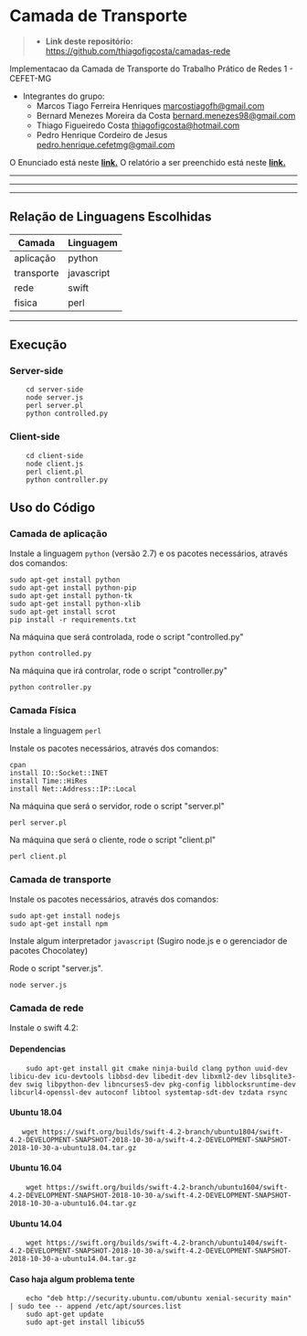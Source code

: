 # Camada de Transporte 

>- **Link deste repositório:** https://github.com/thiagofigcosta/camadas-rede

Implementacao da Camada de Transporte  do Trabalho Prático de Redes 1 - CEFET-MG

  - Integrantes do grupo:
    + Marcos Tiago Ferreira Henriques marcostiagofh@gmail.com
    + Bernard Menezes Moreira da Costa bernard.menezes98@gmail.com
    + Thiago Figueiredo Costa thiagofigcosta@hotmail.com
    + Pedro Henrique Cordeiro de Jesus pedro.henrique.cefetmg@gmail.com

O Enunciado está neste __[link.](https://docs.google.com/document/d/1O3cNM0T6gFNz9PeMYcnzbmBzEe8J7k34DaefJDSsv4A/edit)__
O relatório a ser preenchido está neste __[link.](https://docs.google.com/document/d/1Jkdm1ab7stzki03h5Mim50l1egjnSPyiNFp3CbYJx2A/edit?usp=sharing)__

___

---

***

## Relação de Linguagens Escolhidas 

| Camada        | Linguagem   |
| ------------- | ----------- |
| aplicação     | python      |
| transporte    | javascript  |
| rede          | swift       |
| fisica        | perl        |

___


## Execução
    
### Server-side
```
    cd server-side
    node server.js
    perl server.pl
    python controlled.py
```

### Client-side
```
    cd client-side
    node client.js
    perl client.pl
    python controller.py
```

## Uso do Código


### Camada de aplicação
Instale a linguagem `python` (versão 2.7) e os pacotes necessários, através dos comandos:

    sudo apt-get install python
	sudo apt-get install python-pip
	sudo apt-get install python-tk
	sudo apt-get install python-xlib
	sudo apt-get install scrot
	pip install -r requirements.txt


Na máquina que será controlada, rode o script "controlled.py"

```
python controlled.py
```

Na máquina que irá controlar, rode o script "controller.py"

```
python controller.py
```


### Camada Física
Instale a linguagem `perl`

Instale os pacotes necessários, através dos comandos:

    cpan
    install IO::Socket::INET
    install Time::HiRes
    install Net::Address::IP::Local


Na máquina que será o servidor, rode o script "server.pl"

```
perl server.pl
```

Na máquina que será o cliente, rode o script "client.pl"

```
perl client.pl
```


### Camada de transporte

Instale os pacotes necessários, através dos comandos:

    sudo apt-get install nodejs
    sudo apt-get install npm

Instale algum interpretador `javascript` (Sugiro node.js e o gerenciador de pacotes Chocolatey)

Rode o script "server.js".

```
node server.js
```

### Camada de rede

Instale o swift 4.2:

#### Dependencias
```
    sudo apt-get install git cmake ninja-build clang python uuid-dev libicu-dev icu-devtools libbsd-dev libedit-dev libxml2-dev libsqlite3-dev swig libpython-dev libncurses5-dev pkg-config libblocksruntime-dev libcurl4-openssl-dev autoconf libtool systemtap-sdt-dev tzdata rsync 
```

#### Ubuntu 18.04

```
   wget https://swift.org/builds/swift-4.2-branch/ubuntu1804/swift-4.2-DEVELOPMENT-SNAPSHOT-2018-10-30-a/swift-4.2-DEVELOPMENT-SNAPSHOT-2018-10-30-a-ubuntu18.04.tar.gz 
```
#### Ubuntu 16.04
```
    wget https://swift.org/builds/swift-4.2-branch/ubuntu1604/swift-4.2-DEVELOPMENT-SNAPSHOT-2018-10-30-a/swift-4.2-DEVELOPMENT-SNAPSHOT-2018-10-30-a-ubuntu16.04.tar.gz
```

#### Ubuntu 14.04
```
    wget https://swift.org/builds/swift-4.2-branch/ubuntu1404/swift-4.2-DEVELOPMENT-SNAPSHOT-2018-10-30-a/swift-4.2-DEVELOPMENT-SNAPSHOT-2018-10-30-a-ubuntu14.04.tar.gz
```

#### Caso haja algum problema tente
```
    echo "deb http://security.ubuntu.com/ubuntu xenial-security main" | sudo tee -- append /etc/apt/sources.list
    sudo apt-get update
    sudo apt-get install libicu55
```